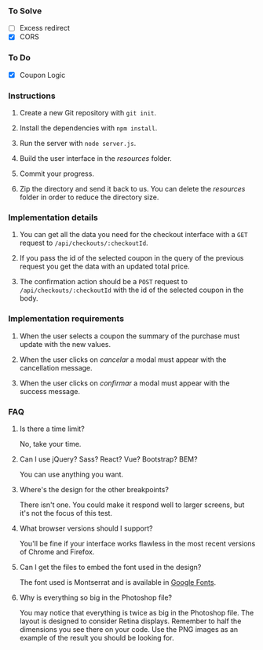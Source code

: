 ### To Solve

- [ ] Excess redirect
- [x] CORS

### To Do

- [x] Coupon Logic

### Instructions

1. Create a new Git repository with `git init`.

2. Install the dependencies with `npm install`.

3. Run the server with `node server.js`.

4. Build the user interface in the _resources_ folder.

5. Commit your progress.

6. Zip the directory and send it back to us. You can delete the _resources_ folder in order to reduce the directory size.

### Implementation details

1. You can get all the data you need for the checkout interface with a `GET` request to `/api/checkouts/:checkoutId`.

2. If you pass the id of the selected coupon in the query of the previous request you get the data with an updated total price.

3. The confirmation action should be a `POST` request to `/api/checkouts/:checkoutId` with the id of the selected coupon in the body.

### Implementation requirements

1. When the user selects a coupon the summary of the purchase must update with the new values.

2. When the user clicks on _cancelar_ a modal must appear with the cancellation message.

3. When the user clicks on _confirmar_ a modal must appear with the success message.

### FAQ

1. Is there a time limit?

   No, take your time.

2. Can I use jQuery? Sass? React? Vue? Bootstrap? BEM?

   You can use anything you want.

3. Where's the design for the other breakpoints?

   There isn't one. You could make it respond well to larger screens, but it's not the focus of this test.

4. What browser versions should I support?

   You'll be fine if your interface works flawless in the most recent versions of Chrome and Firefox.

5. Can I get the files to embed the font used in the design?

   The font used is Montserrat and is available in [Google Fonts](https://fonts.google.com/specimen/Montserrat).

6. Why is everything so big in the Photoshop file?

   You may notice that everything is twice as big in the Photoshop file. The layout is designed to consider Retina displays. Remember to half the dimensions you see there on your code. Use the PNG images as an example of the result you should be looking for.
